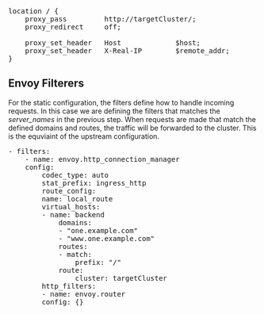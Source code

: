 
<pre>
location / {
    proxy_pass         http://targetCluster/;
    proxy_redirect     off;

    proxy_set_header   Host             $host;
    proxy_set_header   X-Real-IP        $remote_addr;
}
</pre>


## Envoy Filterers

For the static configuration, the filters define how to handle incoming requests. In this case we are defining the filters that matches the *server_names* in the previous step. When requests are made that match the defined domains and routes, the traffic will be forwarded to the cluster. This is the equviaint of the upstream configuration. 

<pre data-filename="envoy.yaml">
- filters:
    - name: envoy.http_connection_manager
    config:
        codec_type: auto
        stat_prefix: ingress_http
        route_config:
        name: local_route
        virtual_hosts:
        - name: backend
            domains:
            - "one.example.com"
            - "www.one.example.com"
            routes:
            - match:
                prefix: "/"
            route:
                cluster: targetCluster
        http_filters:
        - name: envoy.router
        config: {}
</pre>